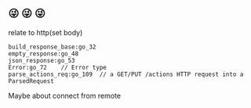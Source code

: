 ##  😜 😜 😜

relate to http(set body)
```
build_response_base:go_32
empty_response:go_48
json_response:go_53
Error:go_72    // Error type
parse_actions_req:go_109  // a GET/PUT /actions HTTP request into a ParsedRequest
```

Maybe about connect from remote